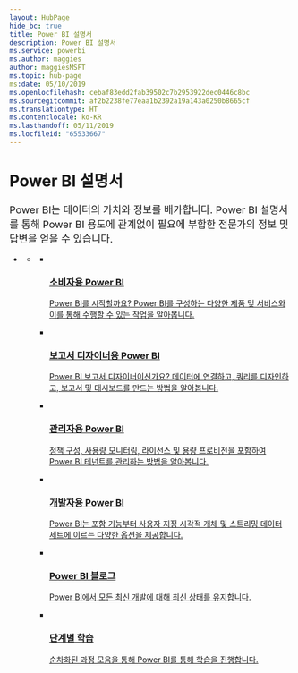 ```yaml
---
layout: HubPage
hide_bc: true
title: Power BI 설명서
description: Power BI 설명서
ms.service: powerbi
ms.author: maggies
author: maggiesMSFT
ms.topic: hub-page
ms:date: 05/10/2019
ms.openlocfilehash: cebaf83edd2fab39502c7b2953922dec0446c8bc
ms.sourcegitcommit: af2b2238fe77eaa1b2392a19a143a0250b8665cf
ms.translationtype: HT
ms.contentlocale: ko-KR
ms.lasthandoff: 05/11/2019
ms.locfileid: "65533667"
---
```

<div id="main" class="v2">
    <div class="container">
        <h1>Power BI 설명서</h1>
        <p style="font-size: 1.12rem;margin-bottom: 1rem;">Power BI는 데이터의 가치와 정보를 배가합니다. Power BI 설명서를 통해 Power BI 용도에 관계없이 필요에 부합한 전문가의 정보 및 답변을 얻을 수 있습니다.</p>
        <ul class="pivots">
            <li>
                <a href="#home"></a>
                <ul id="home">
                    <li>
                        <a href="#home-all"></a>
                        <ul id="home-all" class="cardsC">
                            <li>
                                <a href="consumer/power-bi-consumer-landing.md">
                                    <div class="cardSize">
                                        <div class="cardPadding">
                                            <div class="card">
                                                <div class="cardImageOuter">
                                                    <div class="cardImage">
                                                        <img src="./media/index/power-bi-report-consumers.svg" alt="" />
                                                    </div>
                                                </div>
                                                <div class="cardText">
                                                    <h3>소비자용 Power BI</h3>
                                                    <p>Power BI를 시작할까요? Power BI를 구성하는 다양한 제품 및 서비스와 이를 통해 수행할 수 있는 작업을 알아봅니다.</p>
                                                </div>
                                            </div>
                                        </div>
                                    </div>
                                </a>
                            </li>
                            <li>
                                <a href="power-bi-creator-landing.md">
                                    <div class="cardSize">
                                        <div class="cardPadding">
                                            <div class="card">
                                                <div class="cardImageOuter">
                                                    <div class="cardImage">
                                                        <img src="./media/index/power-bi-report-designers.svg" alt="" />
                                                    </div>
                                                </div>
                                                <div class="cardText">
                                                    <h3>보고서 디자이너용 Power BI</h3>
                                                    <p>Power BI 보고서 디자이너이신가요? 데이터에 연결하고, 쿼리를 디자인하고, 보고서 및 대시보드를 만드는 방법을 알아봅니다.</p>
                                                </div>
                                            </div>
                                        </div>
                                    </div>
                                </a>
                            </li>
                            <li>
                                <a href="service-admin-administering-power-bi-in-your-organization.md">
                                    <div class="cardSize">
                                        <div class="cardPadding">
                                            <div class="card">
                                                <div class="cardImageOuter">
                                                    <div class="cardImage">
                                                        <img src="./media/index/power-bi-admins.svg" alt="" />
                                                    </div>
                                                </div>
                                                <div class="cardText">
                                                    <h3>관리자용 Power BI</h3>
                                                    <p>정책 구성, 사용량 모니터링, 라이선스 및 용량 프로비전을 포함하여 Power BI 테넌트를 관리하는 방법을 알아봅니다.</p>
                                                </div>
                                            </div>
                                        </div>
                                    </div>
                                </a>
                            </li>
                            <li>
                                <a href="developer/what-can-you-do.md">
                                    <div class="cardSize">
                                        <div class="cardPadding">
                                            <div class="card">
                                                <div class="cardImageOuter">
                                                    <div class="cardImage">
                                                        <img src="./media/index/power-bi-developers.svg" alt="" />
                                                    </div>
                                                </div>
                                                <div class="cardText">
                                                    <h3>개발자용 Power BI</h3>
                                                    <p>Power BI는 포함 기능부터 사용자 지정 시각적 개체 및 스트리밍 데이터 세트에 이르는 다양한 옵션을 제공합니다.</p>
                                                </div>
                                            </div>
                                        </div>
                                    </div>
                                </a>
                            </li>
                            <li>
                                <a href="https://powerbi.microsoft.com/blog/">
                                    <div class="cardSize">
                                        <div class="cardPadding">
                                            <div class="card">
                                                <div class="cardImageOuter">
                                                    <div class="cardImage">
                                                        <img src="./media/index/power-bi-blog.svg" alt="" />
                                                    </div>
                                                </div>
                                                <div class="cardText">
                                                    <h3>Power BI 블로그</h3>
                                                    <p>Power BI에서 모든 최신 개발에 대해 최신 상태를 유지합니다.</p>
                                                </div>
                                            </div>
                                        </div>
                                    </div>
                                </a>
                            </li>
                            <li>
                                <a href="guided-learning/index.md">
                                    <div class="cardSize">
                                        <div class="cardPadding">
                                            <div class="card">
                                                <div class="cardImageOuter">
                                                    <div class="cardImage">
                                                        <img src="./media/index/power-bi-guided-learning.svg" alt="" />
                                                    </div>
                                                </div>
                                                <div class="cardText">
                                                    <h3>단계별 학습</h3>
                                                    <p>순차화된 과정 모음을 통해 Power BI를 통해 학습을 진행합니다.</p>
                                                </div>
                                            </div>
                                        </div>
                                    </div>
                                </a>
                            </li>
                        </ul>
                    </li>
                </ul>
            </li>
        </ul>
    </div>
</div>